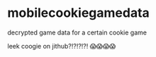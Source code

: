 # mobilecookiegamedata
decrypted game data for a certain cookie game

leek coogie on jithub?!?!?!?! 😱😱😱😱
